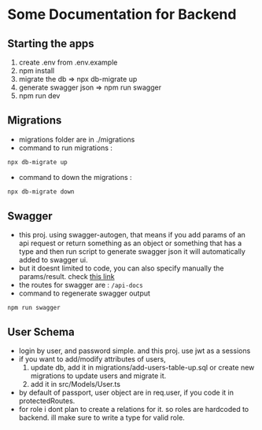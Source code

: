 # Some Documentation for Backend

## Starting the apps
1. create .env from .env.example
2. npm install
3. migrate the db => npx db-migrate up
4. generate swagger json => npm run swagger
5. npm run dev

## Migrations
- migrations folder are in ./migrations
- command to run migrations : 
```bash
npx db-migrate up
```

- command to down the migrations :
```bash
npx db-migrate down
```
## Swagger
- this proj. using swagger-autogen, that means if you add params of an api request or return something as an object or something that has a type and then run script to generate swagger json it will automatically added to swagger ui.
- but it doesnt limited to code, you can also specify manually the params/result. check [this link](https://github.com/davibaltar/swagger-autogen/blob/master/README.md#parameters)
- the routes for swagger are : `/api-docs`
- command to regenerate swagger output
```
npm run swagger
```

## User Schema
- login by user, and password simple. and this proj. use jwt as a sessions
- if you want to add/modify attributes of users, 
    1. update db, add it in migrations/add-users-table-up.sql or create new migrations to update users and migrate it.
    2. add it in src/Models/User.ts
- by default of passport, user object are in req.user, if you code it in protectedRoutes.
- for role i dont plan to create a relations for it. so roles are hardcoded to backend. ill make sure to write a type for valid role.